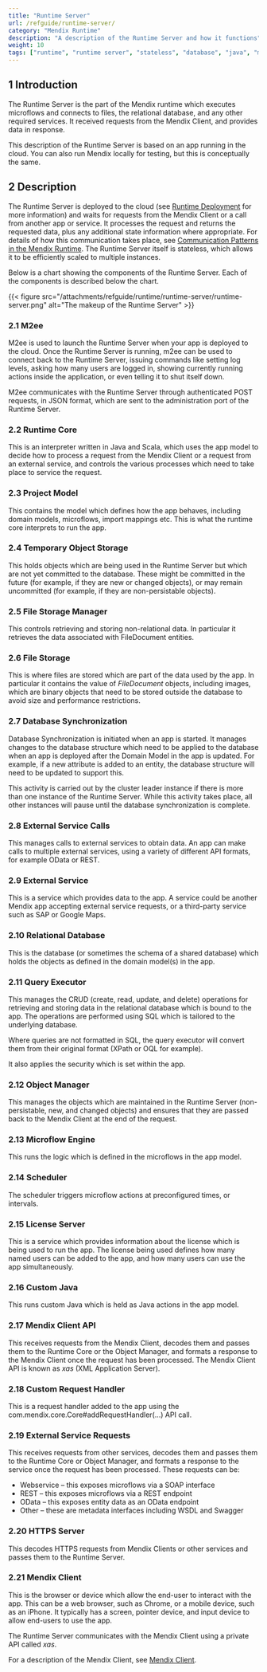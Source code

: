 ```yaml
---
title: "Runtime Server"
url: /refguide/runtime-server/
category: "Mendix Runtime"
description: "A description of the Runtime Server and how it functions"
weight: 10
tags: ["runtime", "runtime server", "stateless", "database", "java", "microflows"]
---
```


## 1 Introduction

The Runtime Server is the part of the Mendix runtime which executes microflows and connects to files, the relational database, and any other required services. It received requests from the Mendix Client, and provides data in response.

This description of the Runtime Server is based on an app running in the cloud. You can also run Mendix locally for testing, but this is conceptually the same.

## 2 Description

The Runtime Server is deployed to the cloud (see [Runtime Deployment](/refguide/runtime-deployment/) for more information) and waits for requests from the Mendix Client or a call from another app or service. It processes the request and returns the requested data, plus any additional state information where appropriate. For details of how this communication takes place, see [Communication Patterns in the Mendix Runtime](/refguide/communication-patterns/). The Runtime Server itself is stateless, which allows it to be efficiently scaled to multiple instances.

Below is a chart showing the components of the Runtime Server. Each of the components is described below the chart.

{{< figure src="/attachments/refguide/runtime/runtime-server/runtime-server.png" alt="The makeup of the Runtime Server" >}}

### 2.1 M2ee

M2ee is used to launch the Runtime Server when your app is deployed to the cloud. Once the Runtime Server is running, m2ee can be used to connect back to the Runtime Server, issuing commands like setting log levels, asking how many users are logged in, showing currently running actions inside the application, or even telling it to shut itself down.

M2ee communicates with the Runtime Server through authenticated POST requests, in JSON format, which are sent to the administration port of the Runtime Server.

### 2.2 Runtime Core

This is an interpreter written in Java and Scala, which uses the app model to decide how to process a request from the Mendix Client or a request from an external service, and controls the various processes which need to take place to service the request.

### 2.3 Project Model

This contains the model which defines how the app behaves, including domain models, microflows, import mappings etc. This is what the runtime core interprets to run the app.

### 2.4 Temporary Object Storage

This holds objects which are being used in the Runtime Server but which are not yet committed to the database. These might be committed in the future (for example, if they are new or changed objects), or may remain uncommitted (for example, if they are non-persistable objects).

### 2.5 File Storage Manager

This controls retrieving and storing non-relational data. In particular it retrieves the data associated with FileDocument entities.

### 2.6 File Storage

This is where files are stored which are part of the data used by the app. In particular it contains the value of *FileDocument* objects, including images, which are binary objects that need to be stored outside the database to avoid size and performance restrictions.

### 2.7 Database Synchronization

Database Synchronization is initiated when an app is started. It manages changes to the database structure which need to be applied to the database when an app is deployed after the Domain Model in the app is updated. For example, if a new attribute is added to an entity, the database structure will need to be updated to support this.

This activity is carried out by the cluster leader instance if there is more than one instance of the Runtime Server. While this activity takes place, all other instances will pause until the database synchronization is complete.

### 2.8 External Service Calls

This manages calls to external services to obtain data. An app can make calls to multiple external services, using a variety of different API formats, for example OData or REST.

### 2.9 External Service

This is a service which provides data to the app. A service could be another Mendix app accepting external service requests, or a third-party service such as SAP or Google Maps.

### 2.10 Relational Database

This is the database (or sometimes the schema of a shared database) which holds the objects as defined in the domain model(s) in the app.

### 2.11 Query Executor

This manages the CRUD (create, read, update, and delete) operations for retrieving and storing data in the relational database which is bound to the app. The operations are performed using SQL which is tailored to the underlying database.

Where queries are not formatted in SQL, the query executor will convert them from their original format (XPath or OQL for example).

It also applies the security which is set within the app.

### 2.12 Object Manager

This manages the objects which are maintained in the Runtime Server (non-persistable, new, and changed objects) and ensures that they are passed back to the Mendix Client at the end of the request.

### 2.13 Microflow Engine

This runs the logic which is defined in the microflows in the app model.

### 2.14 Scheduler

The scheduler triggers microflow actions at preconfigured times, or intervals.

### 2.15 License Server

This is a service which provides information about the license which is being used to run the app. The license being used defines how many named users can be added to the app, and how many users can use the app simultaneously.

### 2.16 Custom Java

This runs custom Java which is held as Java actions in the app model.

### 2.17 Mendix Client API

This receives requests from the Mendix Client, decodes them and passes them to the Runtime Core or the Object Manager, and formats a response to the Mendix Client once the request has been processed. The Mendix Client API is known as *xas* (XML Application Server).

### 2.18 Custom Request Handler

This is a request handler added to the app using the com.mendix.core.Core#addRequestHandler(…) API call.

### 2.19 External Service Requests

This receives requests from other services, decodes them and passes them to the Runtime Core or Object Manager, and formats a response to the service once the request has been processed. These requests can be:

* Webservice – this exposes microflows via a SOAP interface
* REST – this exposes microflows via a REST endpoint
* OData – this exposes entity data as an OData endpoint
* Other – these are metadata interfaces including WSDL and Swagger

### 2.20 HTTPS Server

This decodes HTTPS requests from Mendix Clients or other services and passes them to the Runtime Server.

### 2.21 Mendix Client

This is the browser or device which allow the end-user to interact with the app. This can be a web browser, such as Chrome, or a mobile device, such as an iPhone. It typically has a screen, pointer device, and input device to allow end-users to use the app.

The Runtime Server communicates with the Mendix Client using a private API called *xas*.

For a description of the Mendix Client, see [Mendix Client](/refguide/mendix-client/).

